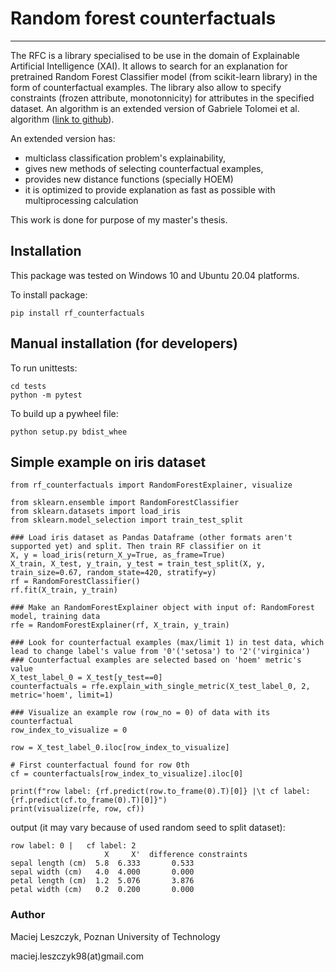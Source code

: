 # Random forest counterfactuals

---
The RFC is a library specialised to be use in the domain of Explainable Artificial Intelligence (XAI).
It allows to search for an explanation for pretrained Random Forest Classifier model (from scikit-learn library) in the form of counterfactual examples.
The library also allow to specify constraints (frozen attribute, monotonnicity) for attributes in the specified dataset.
An algorithm is an extended version of Gabriele Tolomei et al. algorithm ([link to github](https://github.com/gtolomei/ml-feature-tweaking)). 

An extended version has:
- multiclass classification problem's explainability,
- gives new methods of selecting counterfactual examples, 
- provides new distance functions (specially HOEM)
- it is optimized to provide explanation as fast as possible with multiprocessing calculation

This work is done for purpose of my master's thesis.


## Installation

This package was tested on Windows 10 and Ubuntu 20.04 platforms.

To install package:

`pip install rf_counterfactuals`


## Manual installation (for developers)

To run unittests:

```
cd tests
python -m pytest
```

To build up a pywheel file:

`python setup.py bdist_whee`

## Simple example on iris dataset

```
from rf_counterfactuals import RandomForestExplainer, visualize

from sklearn.ensemble import RandomForestClassifier
from sklearn.datasets import load_iris
from sklearn.model_selection import train_test_split

### Load iris dataset as Pandas Dataframe (other formats aren't supported yet) and split. Then train RF classifier on it
X, y = load_iris(return_X_y=True, as_frame=True)
X_train, X_test, y_train, y_test = train_test_split(X, y, train_size=0.67, random_state=420, stratify=y)
rf = RandomForestClassifier()
rf.fit(X_train, y_train)

### Make an RandomForestExplainer object with input of: RandomForest model, training data
rfe = RandomForestExplainer(rf, X_train, y_train)

### Look for counterfactual examples (max/limit 1) in test data, which lead to change label's value from '0'('setosa') to '2'('virginica')
### Counterfactual examples are selected based on 'hoem' metric's value
X_test_label_0 = X_test[y_test==0]
counterfactuals = rfe.explain_with_single_metric(X_test_label_0, 2, metric='hoem', limit=1)

### Visualize an example row (row_no = 0) of data with its counterfactual
row_index_to_visualize = 0

row = X_test_label_0.iloc[row_index_to_visualize]

# First counterfactual found for row 0th
cf = counterfactuals[row_index_to_visualize].iloc[0]

print(f"row label: {rf.predict(row.to_frame(0).T)[0]} |\t cf label: {rf.predict(cf.to_frame(0).T)[0]}")
print(visualize(rfe, row, cf))
```
output (it may vary because of used random seed to split dataset):
```
row label: 0 |	 cf label: 2
                     X     X'  difference constraints
sepal length (cm)  5.8  6.333       0.533            
sepal width (cm)   4.0  4.000       0.000            
petal length (cm)  1.2  5.076       3.876            
petal width (cm)   0.2  0.200       0.000    
```

### Author
Maciej Leszczyk, Poznan University of Technology 

maciej.leszczyk98(at)gmail.com